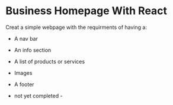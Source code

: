 Business Homepage With React 
==============================

Creat a simple webpage with the requirments of having a:
 - A nav bar
 - An info section
 - A list of products or services
 - Images
 - A footer

 - not yet completed - 